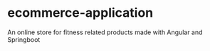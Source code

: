 # ecommerce-application
An online store for fitness related products made with Angular and Springboot
